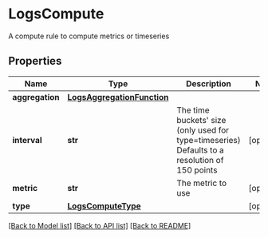 # LogsCompute

A compute rule to compute metrics or timeseries

## Properties
Name | Type | Description | Notes
------------ | ------------- | ------------- | -------------
**aggregation** | [**LogsAggregationFunction**](LogsAggregationFunction.md) |  | 
**interval** | **str** | The time buckets&#39; size (only used for type&#x3D;timeseries) Defaults to a resolution of 150 points | [optional] 
**metric** | **str** | The metric to use | [optional] 
**type** | [**LogsComputeType**](LogsComputeType.md) |  | [optional] 

[[Back to Model list]](README.md#documentation-for-models) [[Back to API list]](README.md#documentation-for-api-endpoints) [[Back to README]](README.md)


